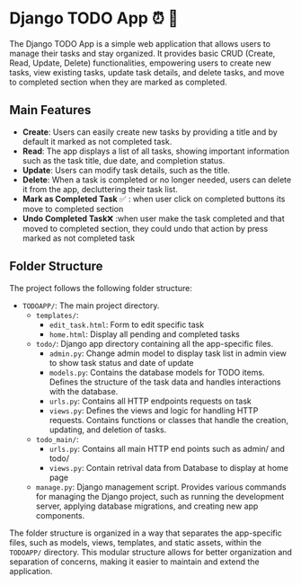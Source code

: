 # Django TODO App :alarm_clock: :memo:
The Django TODO App is a simple web application that allows users to manage their tasks and stay organized. It provides basic CRUD (Create, Read, Update, Delete) functionalities, empowering users to create new tasks, view existing tasks, update task details, and delete tasks, and move to completed section  when they are marked as completed.

## Main Features
- **Create**: Users can easily create new tasks by providing a title and by default it marked as not completed task.
- **Read**: The app displays a list of all tasks, showing important information such as the task title, due date, and completion status.
- **Update**: Users can modify task details, such as the title.
- **Delete**: When a task is completed or no longer needed, users can delete it from the app, decluttering their task list.
- **Mark as Completed Task** :white_check_mark: : when user click on completed buttons its move to completed section
- **Undo Completed Task**:x: :when user make the task completed and that moved to completed section, they could undo that action by press marked as not completed task

## Folder Structure

The project follows the following folder structure:

- `TODOAPP/`: The main project directory.
  - `templates/`:
    - `edit_task.html`: Form to edit specific task
    -  `home.html`: Display all pending and completed tasks
  - `todo/`: Django app directory containing all the app-specific files.
    - `admin.py`: Change admin model to display task list in admin view to show task status and date of update
    - `models.py`: Contains the database models for TODO items. Defines the structure of the task data and handles interactions with the database.
    - `urls.py`: Contains all HTTP endpoints requests on task 
    - `views.py`: Defines the views and logic for handling HTTP requests. Contains functions or classes that handle the creation, updating, and deletion of tasks.
  - `todo_main/`:
      - `urls.py`: Contains all main HTTP end points such as admin/ and todo/
      - `views.py`: Contain retrival data from Database to display at home page
  - `manage.py`: Django management script. Provides various commands for managing the Django project, such as running the development server, applying database migrations, and creating new app components.

The folder structure is organized in a way that separates the app-specific files, such as models, views, templates, and static assets, within the `TODOAPP/` directory. This modular structure allows for better organization and separation of concerns, making it easier to maintain and extend the application.

